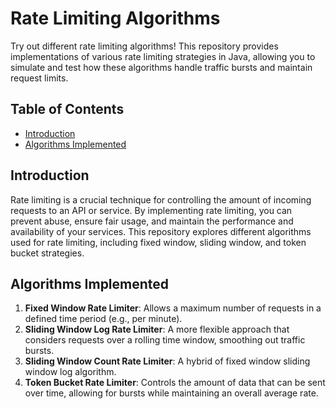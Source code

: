 # Rate Limiting Algorithms

Try out different rate limiting algorithms! This repository provides implementations of various rate limiting strategies in Java, allowing you to simulate and test how these algorithms handle traffic bursts and maintain request limits.

## Table of Contents
- [Introduction](#introduction)
- [Algorithms Implemented](#algorithms-implemented)

## Introduction

Rate limiting is a crucial technique for controlling the amount of incoming requests to an API or service. By implementing rate limiting, you can prevent abuse, ensure fair usage, and maintain the performance and availability of your services. This repository explores different algorithms used for rate limiting, including fixed window, sliding window, and token bucket strategies.

## Algorithms Implemented

1. **Fixed Window Rate Limiter**: Allows a maximum number of requests in a defined time period (e.g., per minute).
2. **Sliding Window Log Rate Limiter**: A more flexible approach that considers requests over a rolling time window, smoothing out traffic bursts.
3. **Sliding Window Count Rate Limiter**: A hybrid of fixed window sliding window log algorithm.
4. **Token Bucket Rate Limiter**: Controls the amount of data that can be sent over time, allowing for bursts while maintaining an overall average rate.
